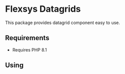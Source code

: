 Flexsys Datagrids
====================

This package provides datagrid component easy to use.

Requirements
------------

- Requires PHP 8.1

Using
-----

